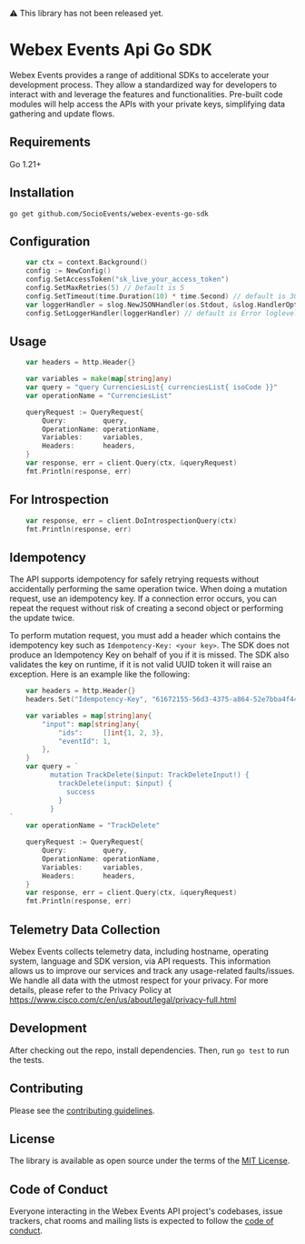 ⚠️ This library has not been released yet.
# Webex Events Api Go SDK

Webex Events provides a range of additional SDKs to accelerate your development process.
They allow a standardized way for developers to interact with and leverage the features and functionalities.
Pre-built code modules will help access the APIs with your private keys, simplifying data gathering and update flows.

Requirements
-----------------

Go 1.21+

Installation
-----------------

`go get github.com/SocioEvents/webex-events-go-sdk`

Configuration
-----------------

```go
	var ctx = context.Background()
	config := NewConfig()
	config.SetAccessToken("sk_live_your_access_token")
	config.SetMaxRetries(5) // Default is 5
	config.SetTimeout(time.Duration(10) * time.Second) // default is 30 seconds
	var loggerHandler = slog.NewJSONHandler(os.Stdout, &slog.HandlerOptions{Level: slog.LevelInfo})
	config.SetLoggerHandler(loggerHandler) // default is Error loglevel to stdout
```

Usage
-----------------
```go
	var headers = http.Header{}

	var variables = make(map[string]any)
	var query = "query CurrenciesList{ currenciesList{ isoCode }}"
	var operationName = "CurrenciesList"

	queryRequest := QueryRequest{
		Query:         query,
		OperationName: operationName,
		Variables:     variables,
		Headers:       headers,
	}
	var response, err = client.Query(ctx, &queryRequest)
	fmt.Println(response, err)
```

For Introspection
-----------------
```go
	var response, err = client.DoIntrospectionQuery(ctx)
	fmt.Println(response, err)
```

Idempotency
-----------------
The API supports idempotency for safely retrying requests without accidentally performing the same operation twice.
When doing a mutation request, use an idempotency key. If a connection error occurs, you can repeat
the request without risk of creating a second object or performing the update twice.

To perform mutation request, you must add a header which contains the idempotency key such as
`Idempotency-Key: <your key>`. The SDK does not produce an Idempotency Key on behalf of you if it is missed.
The SDK also validates the key on runtime, if it is not valid UUID token it will raise an exception. Here is an example
like the following:

```go
	var headers = http.Header{}
	headers.Set("Idempotency-Key", "61672155-56d3-4375-a864-52e7bba4f445") // This is only for mutations.

	var variables = map[string]any{
		"input": map[string]any{
			"ids":     []int{1, 2, 3},
			"eventId": 1,
		},
	}
	var query = `
          mutation TrackDelete($input: TrackDeleteInput!) {
            trackDelete(input: $input) {
              success
            }
          }
`
	var operationName = "TrackDelete"

	queryRequest := QueryRequest{
		Query:         query,
		OperationName: operationName,
		Variables:     variables,
		Headers:       headers,
	}
	var response, err = client.Query(ctx, &queryRequest)
	fmt.Println(response, err)
```

Telemetry Data Collection
-----------------
Webex Events collects telemetry data, including hostname, operating system, language and SDK version, via API requests.
This information allows us to improve our services and track any usage-related faults/issues. We handle all data with
the utmost respect for your privacy. For more details, please refer to the Privacy Policy at https://www.cisco.com/c/en/us/about/legal/privacy-full.html

Development
-----------------

After checking out the repo, install dependencies. Then, run `go test` to run the tests.

Contributing
-----------------
Please see the [contributing guidelines](CONTRIBUTING.md).

License
-----------------

The library is available as open source under the terms of the [MIT License](https://opensource.org/licenses/MIT).

Code of Conduct
-----------------

Everyone interacting in the Webex Events API project's codebases, issue trackers, chat rooms and mailing lists is expected to follow the [code of conduct](https://github.com/SocioEvents/webex-events-go-sdk/blob/main/CODE_OF_CONDUCT.md).

